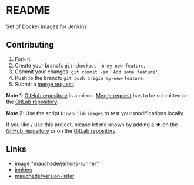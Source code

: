 # README

Set of Docker images for Jenkins

## Contributing

1. Fork it.
2. Create your branch: `git checkout -b my-new-feature`.
3. Commit your changes: `git commit -am 'Add some feature'`.
4. Push to the branch: `git push origin my-new-feature`.
5. Submit a [merge request](https://docs.gitlab.com/ee/user/project/merge_requests/).

__Note 1__: [GitHub repository](https://github.com/mauchede/jenkins-runner) is a mirror. [Merge request](https://docs.gitlab.com/ee/user/project/merge_requests/) has to be submitted on the [GitLab repository](https://gitlab.com/mauchede/jenkins-runner).

__Note 2__: Use the script `bin/build-images` to test your modifications locally.

If you like / use this project, please let me known by adding a [★](https://help.github.com/articles/about-stars/) on the [GitHub repository](https://github.com/mauchede/jenkins-runner) or on the [GitLab repository](https://gitlab.com/mauchede/jenkins-runner).

## Links

* [image "mauchede/jenkins-runner"](https://hub.docker.com/r/mauchede/jenkins-runner/)
* [jenkins](https://jenkins.io/)
* [mauchede/version-lister](https://gitlab.com/mauchede/version-lister)
